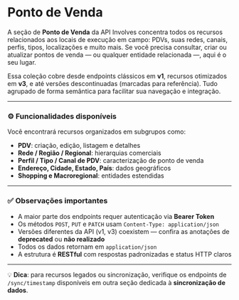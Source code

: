# Ponto de Venda

A seção de **Ponto de Venda** da API Involves concentra todos os recursos relacionados aos locais de execução em campo: PDVs, suas redes, canais, perfis, tipos, localizações e muito mais. Se você precisa consultar, criar ou atualizar pontos de venda — ou qualquer entidade relacionada —, aqui é o seu lugar.

Essa coleção cobre desde endpoints clássicos em **v1**, recursos otimizados em **v3**, e até versões descontinuadas (marcadas para referência). Tudo agrupado de forma semântica para facilitar sua navegação e integração.

***

### ⚙️ Funcionalidades disponíveis

Você encontrará recursos organizados em subgrupos como:

* **PDV**: criação, edição, listagem e detalhes
* **Rede / Região / Regional**: hierarquias comerciais
* **Perfil / Tipo / Canal de PDV**: caracterização de ponto de venda
* **Endereço, Cidade, Estado, País**: dados geográficos
* **Shopping e Macroregional**: entidades estendidas

***

### ✅ Observações importantes

* A maior parte dos endpoints requer autenticação via **Bearer Token**
* Os métodos `POST`, `PUT` e `PATCH` usam `Content-Type: application/json`
* Versões diferentes da API (v1, v3) coexistem — confira as anotações de **deprecated** ou **não realizado**
* Todos os dados retornam em `application/json`
* A estrutura é **RESTful** com respostas padronizadas e status HTTP claros

***

💡 **Dica**: para recursos legados ou sincronização, verifique os endpoints de `/sync/timestamp` disponíveis em outra seção dedicada à **sincronização de dados**.
